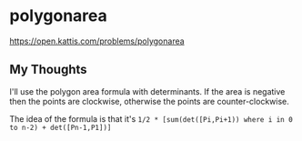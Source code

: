 # polygonarea

<https://open.kattis.com/problems/polygonarea>

## My Thoughts

I'll use the polygon area formula with determinants. If the area is negative then the points are clockwise, otherwise the points are counter-clockwise.

The idea of the formula is that it's `1/2 * [sum(det([Pi,Pi+1)) where i in 0 to n-2) + det([Pn-1,P1])]`
